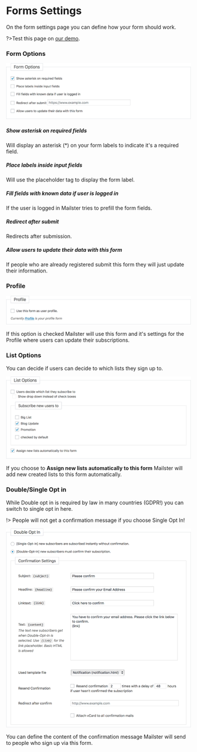 # Forms Settings

On the form settings page you can define how your form should work.

?>Test this page on [our demo](https://demo2.mailster.co/wp-admin/edit.php?post_type=newsletter&page=mailster_forms&ID=1&tab=settings).

### Form Options

![Form Options](assets/form-settings-options.png)

##### Show asterisk on required fields

Will display an asterisk (\*) on your form labels to indicate it's a required field.

##### Place labels inside input fields

Will use the placeholder tag to display the form label.

##### Fill fields with known data if user is logged in

If the user is logged in Mailster tries to prefill the form fields.

##### Redirect after submit

Redirects after submission.

##### Allow users to update their data with this form

If people who are already registered submit this form they will just update their information.

### Profile

![Profile](assets/form-settings-profile.png)

If this option is checked Mailster will use this form and it's settings for the Profile where users can update their subscriptions.

### List Options

You can decide if users can decide to which lists they sign up to.

![List Options](assets/form-settings-list-options.png)

If you choose to **Assign new lists automatically to this form** Mailster will add new created lists to this form automatically.

### Double/Single Opt in

While Double opt in is required by law in many countries (GDPR!) you can switch to single opt in here.

!> People will not get a confirmation message if you choose Single Opt In!

![Double/Single Opt in](assets/form-settings-double-opt-in.png)

You can define the content of the confirmation message Mailster will send to people who sign up via this form.
